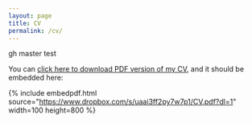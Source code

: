 ```yaml
---
layout: page
title: CV
permalink: /cv/
---
```


gh master test

You can [click here to download PDF version of my CV](https://www.dropbox.com/s/uaai3ff2py7w7p1/CV.pdf?dl=1), and it should be embedded here:

{% include embedpdf.html source="https://www.dropbox.com/s/uaai3ff2py7w7p1/CV.pdf?dl=1" width=100 height=800 %}
